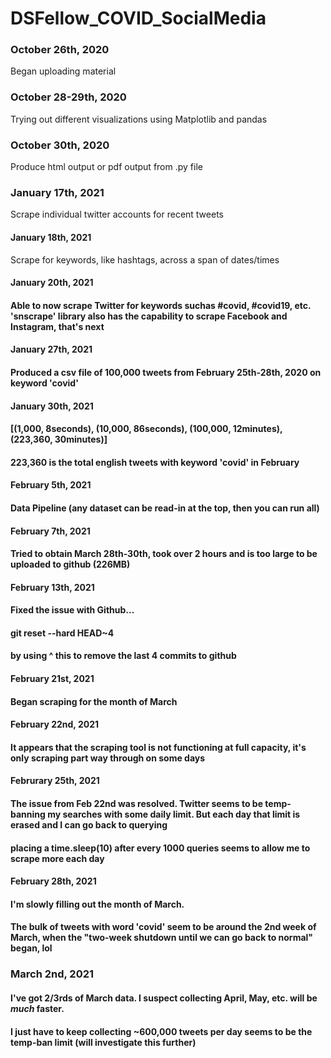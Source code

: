 # DSFellow_COVID_SocialMedia


### October 26th, 2020
Began uploading material

### October 28-29th, 2020
Trying out different visualizations using Matplotlib and pandas

### October 30th, 2020
Produce html output or pdf output from .py file


### January 17th, 2021
Scrape individual twitter accounts for recent tweets


#### January 18th, 2021
Scrape for keywords, like hashtags, across a span of dates/times


#### January 20th, 2021
#### Able to now scrape Twitter for keywords suchas #covid, #covid19, etc. 'snscrape' library also has the capability to scrape Facebook and Instagram, that's next


#### January 27th, 2021
#### Produced a csv file of 100,000 tweets from February 25th-28th, 2020 on keyword 'covid'

#### January 30th, 2021
#### [(1,000, 8seconds), (10,000, 86seconds), (100,000, 12minutes), (223,360, 30minutes)]
#### 223,360 is the total english tweets with keyword 'covid' in February

#### February 5th, 2021
#### Data Pipeline (any dataset can be read-in at the top, then you can run all)

#### February 7th, 2021
#### Tried to obtain March 28th-30th, took over 2 hours and is too large to be uploaded to github (226MB)

#### February 13th, 2021
#### Fixed the issue with Github... 
#### git reset --hard HEAD~4
#### by using ^ this to remove the last 4 commits to github

#### February 21st, 2021
#### Began scraping for the month of March

#### February 22nd, 2021
#### It appears that the scraping tool is not functioning at full capacity, it's only scraping part way through on some days

#### Februrary 25th, 2021
#### The issue from Feb 22nd was resolved. Twitter seems to be temp-banning my searches with some daily limit. But each day that limit is erased and I can go back to querying
#### placing a time.sleep(10) after every 1000 queries seems to allow me to scrape more each day

#### February 28th, 2021
#### I'm slowly filling out the month of March. 
#### The bulk of tweets with word 'covid' seem to be around the 2nd week of March, when the "two-week shutdown until we can go back to normal" began, lol

### March 2nd, 2021
#### I've got 2/3rds of March data. I suspect collecting April, May, etc. will be *much* faster.
#### I just have to keep collecting ~600,000 tweets per day seems to be the temp-ban limit (will investigate this further)

